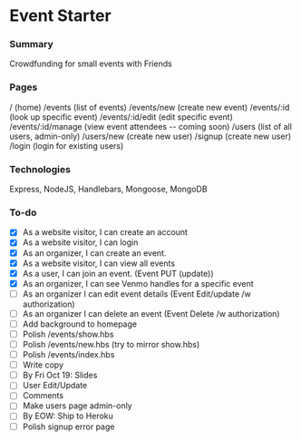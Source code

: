# Event Starter

### Summary
Crowdfunding for small events with Friends

### Pages
/ (home)
/events (list of events)
/events/new (create new event)
/events/:id (look up specific event)
/events/:id/edit (edit specific event)
/events/:id/manage (view event attendees -- coming soon)
/users (list of all users, admin-only)
/users/new (create new user)
/signup (create new user)
/login (login for existing users)

### Technologies
Express, NodeJS, Handlebars, Mongoose, MongoDB

### To-do
- [x] As a website visitor, I can create an account
- [x] As a website visitor, I can login
- [x] As an organizer, I can create an event.
- [x] As a website visitor, I can view all events
- [x] As a user, I can join an event. (Event PUT (update))
- [x] As an organizer, I can see Venmo handles for a specific event
- [ ] As an organizer I can edit event details (Event Edit/update /w authorization)
- [ ] As an organizer I can delete an event (Event Delete /w authorization)
- [ ] Add background to homepage
- [ ] Polish /events/show.hbs
- [ ] Polish /events/new.hbs (try to mirror show.hbs)
- [ ] Polish /events/index.hbs
- [ ] Write copy
- [ ] By Fri Oct 19: Slides
- [ ] User Edit/Update
- [ ] Comments
- [ ] Make users page admin-only
- [ ] By EOW: Ship to Heroku
- [ ] Polish signup error page
